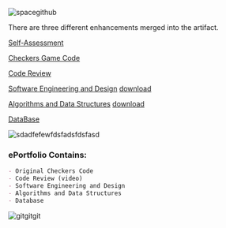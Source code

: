   

![spacegithub](https://user-images.githubusercontent.com/44255118/79651932-620eb600-8166-11ea-963f-c549c54d7695.jpg)


There are three different enhancements merged into the artifact. 

[Self-Assessment](https://github.com/marleneA07/-marlene07.github.io/blob/master/Professional_Self_Assessment.pdf)

[Checkers Game Code](https://github.com/marleneA07/-marlene07.github.io/blob/master/Checkers_Game_Code)

[Code Review](https://drive.google.com/file/d/1-bc0udAnHUpMCdDJKnXNe46bzSVxWG69/view)

[Software Engineering and Design](https://github.com/marleneA07/-marlene07.github.io/blob/master/Software_Engineering_and_Design)
[download](Milestone_2_Software_Design.docx)

[Algorithms and Data Structures](https://github.com/marleneA07/-marlene07.github.io/blob/master/Algorithm_and_Data_Structure)
[download](Milestone_3_Marlene_Azevedo.docx)

[DataBase](https://github.com/marleneA07/-marlene07.github.io/blob/master/DataBase)




![sdadfefewfdsfadsfdsfasd](https://user-images.githubusercontent.com/44255118/79630165-e3812c80-8103-11ea-8147-a454214c8279.png)


### ePortfolio Contains:
```markdown
- Original Checkers Code
- Code Review (video)
- Software Engineering and Design
- Algorithms and Data Structures
- Database
```
![gitgitgit](https://user-images.githubusercontent.com/44255118/79629935-34902100-8102-11ea-8ee0-343fca77e24d.png)






















